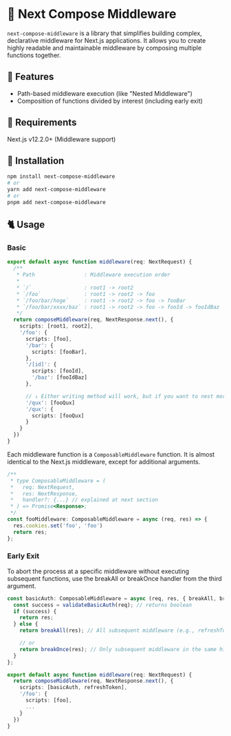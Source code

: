 # 🧵 Next Compose Middleware

`next-compose-middleware` is a library that simplifies building complex, declarative middleware for Next.js applications. It allows you to create highly readable and maintainable middleware by composing multiple functions together.


## 🌟 Features
- Path-based middleware execution (like "Nested Middleware")
- Composition of functions divided by interest (including early exit)

## 🔏 Requirements
Next.js v12.2.0+ (Middleware support)

## 🚀 Installation

```sh
npm install next-compose-middleware
# or
yarn add next-compose-middleware
# or
pnpm add next-compose-middleware
```

## 🐈 Usage

### Basic
```ts
export default async function middleware(req: NextRequest) {
  /**
   * Path                : Middleware execution order
   * 
   * `/`                 : root1 -> root2
   * `/foo`              : root1 -> root2 -> foo
   * `/foo/bar/hoge`     : root1 -> root2 -> foo -> fooBar
   * `/foo/bar/xxxx/baz` : root1 -> root2 -> foo -> fooId -> fooIdBaz
   */
  return composeMiddleware(req, NextResponse.next(), {
    scripts: [root1, root2],
    '/foo': {
      scripts: [foo],
      '/bar': {
        scripts: [fooBar], 
      },
      '/[id]': {
        scripts: [fooId],
        '/baz': [fooIdBaz]
      },

      // ↓ Either writing method will work, but if you want to nest more, you have to write it in the Object
      '/qux': [fooQux]
      '/qux': {
        scripts: [fooQux]
      }
    }
  })
}
```

Each middleware function is a `ComposableMiddleware` function.
It is almost identical to the Next.js middleware, except for additional arguments.

```ts
/**
 * type ComposableMiddleware = (
 *   req: NextRequest,
 *   res: NextResponse,
 *   handler?: {...} // explained at next section
 * ) => Promise<Response>;
 */
const fooMiddleware: ComposableMiddleware = async (req, res) => {
  res.cookies.set('foo', 'foo')
  return res;
};
```


### Early Exit
To abort the process at a specific middleware without executing subsequent functions, use the breakAll or breakOnce handler from the third argument.

```ts
const basicAuth: ComposableMiddleware = async (req, res, { breakAll, breakOnce }) => {
  const success = validateBasicAuth(req); // returns boolean
  if (success) {
    return res;
  } else {
    return breakAll(res); // All subsequent middleware (e.g., refreshToken, foo, etc.) will not be executed.

    // or
    return breakOnce(res); // Only subsequent middleware in the same hierarchy (e.g., refreshToken) will not be executed (foo will be executed).
  }
};

export default async function middleware(req: NextRequest) {
  return composeMiddleware(req, NextResponse.next(), {
    scripts: [basicAuth, refreshToken],
    '/foo': {
      scripts: [foo],
      ...
    }
  })
}
```
